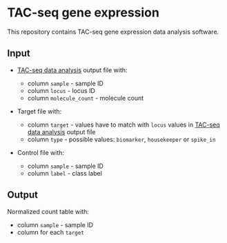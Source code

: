 # TAC-seq gene expression
This repository contains TAC-seq gene expression data analysis software.

## Input
* [TAC-seq data analysis](https://github.com/cchtEE/TAC-seq-data-analysis) output file with:
  * column `sample` - sample ID
  * column `locus` - locus ID
  * column `molecule_count` - molecule count
  
* Target file with:
  * column `target` - values have to match with `locus` values in [TAC-seq data analysis](https://github.com/cchtEE/TAC-seq-data-analysis) output file
  * column `type` - possible values: `biomarker`, `housekeeper` or `spike_in`

* Control file with:
  * column `sample` - sample ID
  * column `label` - class label

## Output
Normalized count table with:
* column `sample` - sample ID
* column for each `target`
